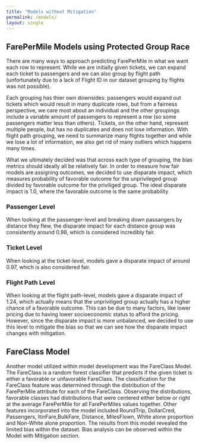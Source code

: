 ```yaml
---
title: "Models without Mitigation"
permalink: /models/
layout: single
---
```


## FarePerMile Models using Protected Group Race

There are many ways to approach predicting FarePerMile in what we want each row to represent. While we are initially given tickets, we can expand each ticket to passengers and we can also group by flight path (unfortunately due to a lack of Flight ID in our dataset grouping by flights was not possible). 

Each grouping has thier own downsides: passengers would expand out tickets which would result in many duplicate rows, but from a fairness perspective, we care most about an individual and the other groupings include a variable amount of passengers to represent a row (so some passengers matter less than others). Tickets, on the other hand, represent multiple people, but has no duplicates and does not lose information. With flight path grouping, we need to summarize many flights together and while we lose a lot of information, we also get rid of many outliers which happens many times. 

What we ultimately decided was that across each type of grouping, the bias metrics should ideally all be relatively fair. In order to measure how fair models are assigning outcomes, we decided to use disparate impact, which measures probability of favorable outcome for the unprivileged group divided by favorable outcome for the priviliged group. The ideal disparate impact is 1.0, where the favorable outcome is the same probability 

### Passenger Level
When looking at the passenger-level and breaking down passangers by distance they flew, the disparate impact for each distance group was consistently around 0.98, which is considered incredibly fair. 

### Ticket Level
When looking at the ticket-level, models gave a disparate impact of around 0.97, which is also considered fair.

### Flight Path Level
When looking at the flight path-level, models gave a disparate impact of 1.24, which actually means that the unpriviliged group actually has a higher chance of a favorable outcome. This can be due to many factors, like lower pricing due to having lower socioeconomic status to afford the pricing. However, since the disparate impact is more unbalanced, we decided to use this level to mitigate the bias so that we can see how the disparate impact changes with mitigation.

## FareClass Model
Another model utilized within model development was the FareClass Model. The FareClass is a random forest classifier that predicts if the given ticket is either a favorable or unfavorable FareClass.  The classification for the FareClass feature was determined through the distribution of the FarePerMile attribute for each of the FareClass. Observing the distributions, favorable classes had distributions that were centered either below or right at the average FarePerMile for all FarePerMiles values together. Other features incorporated into the model included RoundTrip, DollarCred, Passengers, ItinFare,BulkFare, Distance, MilesFlown, White alone proportion and Non-White alone proportion. The results from this model revealed the limited bias within the dataset. Bias analysis can be observed within the Model with Mitigation section.  
